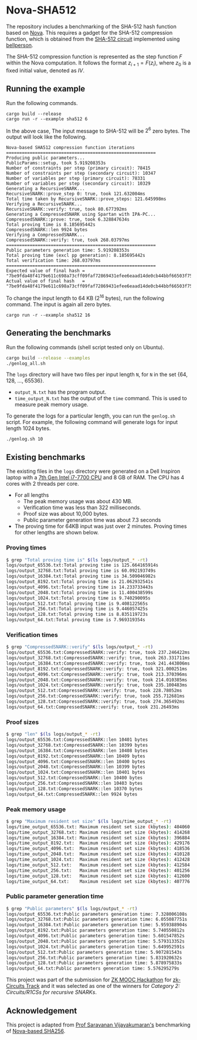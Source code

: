 # Nova-SHA512

The repository includes a benchmarking of the SHA-512 hash function based on [Nova](https://github.com/microsoft/Nova). This requires a gadget for the SHA-512 compression function, which is obtained from the [SHA-512 circuit](https://github.com/varunthakore/bellperson-sha512) implemented using [bellperson](https://github.com/filecoin-project/bellperson).

The SHA-512 compression function is represented as the step function $F$ within the Nova computation. It follows the format $z_{i+1} = F(z_i)$, where $z_0$ is a fixed initial value, denoted as $IV$.

## Running the example
Run the following commands.
```
cargo build --release
cargo run -r --example sha512 6
```
In the above case, The input message to SHA-512 will be $2^6$ zero bytes. The output will look like the following.
```
Nova-based SHA512 compression function iterations
=========================================================
Producing public parameters...
PublicParams::setup, took 5.919208353s 
Number of constraints per step (primary circuit): 78415
Number of constraints per step (secondary circuit): 10347
Number of variables per step (primary circuit): 78331
Number of variables per step (secondary circuit): 10329
Generating a RecursiveSNARK...
RecursiveSNARK::prove_step 0: true, took 121.632004ms 
Total time taken by RecursiveSNARK::prove_steps: 121.645998ms
Verifying a RecursiveSNARK...
RecursiveSNARK::verify: true, took 80.677392ms
Generating a CompressedSNARK using Spartan with IPA-PC...
CompressedSNARK::prove: true, took 6.328847634s
Total proving time is 8.185695442s
CompressedSNARK::len 9924 bytes
Verifying a CompressedSNARK...
CompressedSNARK::verify: true, took 268.03797ms
=========================================================
Public parameters generation time: 5.919208353s 
Total proving time (excl pp generation): 8.185695442s
Total verification time: 268.03797ms
=========================================================
Expected value of final hash = "7be9fda48f4179e611c698a73cff09faf72869431efee6eaad14de0cb44bbf66503f752b7a8eb17083355f3ce6eb7d2806f236b25af96a24e22b887405c20081"
Actual value of final hash   = "7be9fda48f4179e611c698a73cff09faf72869431efee6eaad14de0cb44bbf66503f752b7a8eb17083355f3ce6eb7d2806f236b25af96a24e22b887405c20081"
```

To change the input length to 64 KB ($2^{16}$ bytes), run the following command. The input is again all zero bytes.
```
cargo run -r --example sha512 16
```

## Generating the benchmarks
Run the following commands (shell script tested only on Ubuntu).
```bash
cargo build --release --examples
./genlog_all.sh
```
The `logs` directory will have two files per input length `N`, for `N` in the set {64, 128, ..., 65536}.

- `output_N.txt` has the program output.
- `time_output_N.txt` has the output of the `time` command. This is used to measure peak memory usage.

To generate the logs for a particular length, you can run the `genlog.sh` script. For example, the following command will generate logs for input length 1024 bytes.
```
./genlog.sh 10
```
## Existing benchmarks
The existing files in the `logs` directory were generated on a Dell Inspiron laptop with a [7th Gen Intel i7-7700 CPU](https://www.intel.in/content/www/in/en/products/sku/97128/intel-core-i77700-processor-8m-cache-up-to-4-20-ghz/specifications.html) and 8 GB of RAM. The CPU has 4 cores with 2 threads per core.
- For all lengths
  - The peak memory usage was about 430 MB.
  - Verification time was less than 322 milliseconds.
  - Proof size was about 10,000 bytes.
  - Public parameter generation time was about 7.3 seconds
- The proving time for 64KB input was just over 2 minutes. Proving times for other lengths are shown below.

### Proving times
```bash
$ grep "Total proving time is" $(ls logs/output_* -rt)
logs/output_65536.txt:Total proving time is 125.664165914s
logs/output_32768.txt:Total proving time is 60.092193749s
logs/output_16384.txt:Total proving time is 34.509046982s
logs/output_8192.txt:Total proving time is 21.062932541s
logs/output_4096.txt:Total proving time is 14.233733443s
logs/output_2048.txt:Total proving time is 11.400438599s
logs/output_1024.txt:Total proving time is 9.740290095s
logs/output_512.txt:Total proving time is 9.408122565s
logs/output_256.txt:Total proving time is 9.446057425s
logs/output_128.txt:Total proving time is 8.835119723s
logs/output_64.txt:Total proving time is 7.969319354s
```

### Verification times
```bash
$ grep "CompressedSNARK::verify" $(ls logs/output_* -rt)
logs/output_65536.txt:CompressedSNARK::verify: true, took 237.246422ms
logs/output_32768.txt:CompressedSNARK::verify: true, took 263.331711ms
logs/output_16384.txt:CompressedSNARK::verify: true, took 241.443806ms
logs/output_8192.txt:CompressedSNARK::verify: true, took 321.000251ms
logs/output_4096.txt:CompressedSNARK::verify: true, took 213.370396ms
logs/output_2048.txt:CompressedSNARK::verify: true, took 214.010385ms
logs/output_1024.txt:CompressedSNARK::verify: true, took 235.100483ms
logs/output_512.txt:CompressedSNARK::verify: true, took 228.78052ms
logs/output_256.txt:CompressedSNARK::verify: true, took 255.712681ms
logs/output_128.txt:CompressedSNARK::verify: true, took 274.365492ms
logs/output_64.txt:CompressedSNARK::verify: true, took 231.26493ms
```

### Proof sizes
```bash
$ grep "len" $(ls logs/output_* -rt)
logs/output_65536.txt:CompressedSNARK::len 10401 bytes
logs/output_32768.txt:CompressedSNARK::len 10399 bytes
logs/output_16384.txt:CompressedSNARK::len 10408 bytes
logs/output_8192.txt:CompressedSNARK::len 10409 bytes
logs/output_4096.txt:CompressedSNARK::len 10400 bytes
logs/output_2048.txt:CompressedSNARK::len 10399 bytes
logs/output_1024.txt:CompressedSNARK::len 10401 bytes
logs/output_512.txt:CompressedSNARK::len 10400 bytes
logs/output_256.txt:CompressedSNARK::len 10403 bytes
logs/output_128.txt:CompressedSNARK::len 10370 bytes
logs/output_64.txt:CompressedSNARK::len 9924 bytes
```

### Peak memory usage
```bash
$ grep "Maximum resident set size" $(ls logs/time_output_* -rt)
logs/time_output_65536.txt:	Maximum resident set size (kbytes): 404060
logs/time_output_32768.txt:	Maximum resident set size (kbytes): 414268
logs/time_output_16384.txt:	Maximum resident set size (kbytes): 396884
logs/time_output_8192.txt:	Maximum resident set size (kbytes): 429176
logs/time_output_4096.txt:	Maximum resident set size (kbytes): 418536
logs/time_output_2048.txt:	Maximum resident set size (kbytes): 410128
logs/time_output_1024.txt:	Maximum resident set size (kbytes): 412428
logs/time_output_512.txt:	Maximum resident set size (kbytes): 412584
logs/time_output_256.txt:	Maximum resident set size (kbytes): 401256
logs/time_output_128.txt:	Maximum resident set size (kbytes): 412600
logs/time_output_64.txt:	Maximum resident set size (kbytes): 407776
```
### Public parameter generation time
```bash
$ grep "Public parameters" $(ls logs/output_* -rt)
logs/output_65536.txt:Public parameters generation time: 7.328006108s 
logs/output_32768.txt:Public parameters generation time: 6.055087751s 
logs/output_16384.txt:Public parameters generation time: 5.959388904s 
logs/output_8192.txt:Public parameters generation time: 5.740550812s 
logs/output_4096.txt:Public parameters generation time: 5.601547852s 
logs/output_2048.txt:Public parameters generation time: 5.579313352s 
logs/output_1024.txt:Public parameters generation time: 5.649952591s 
logs/output_512.txt:Public parameters generation time: 5.907281543s 
logs/output_256.txt:Public parameters generation time: 5.831920632s 
logs/output_128.txt:Public parameters generation time: 5.878975833s 
logs/output_64.txt:Public parameters generation time: 5.576295279s 
```

This project was part of the submission for [ZK MOOC Hackathon](https://zk-hacking.org/) for [zk-Circuits Track](https://zk-hacking.org/tracks/zk_circuit_track/) and it was selected as one of the winners for *Category 2: Circuits/R1CSs for recursive SNARKs*.

## Acknowledgement
This project is adapted from [Prof Saravanan Vijayakumaran's](https://www.ee.iitb.ac.in/~sarva/) benchmarking of [Nova-based SHA256](https://github.com/avras/nova-sha256).
